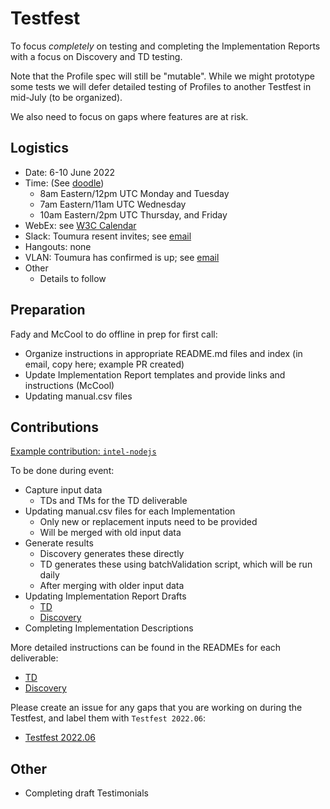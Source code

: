 # Testfest
To focus *completely* on testing and completing the Implementation Reports with a focus on Discovery and TD testing.

Note that the Profile spec will still be "mutable".  While we might prototype some tests we will defer detailed testing of Profiles to another
Testfest in mid-July (to be organized).

We also need to focus on gaps where features are at risk.

## Logistics
* Date: 6-10 June 2022
* Time: (See [doodle](https://doodle.com/meeting/participate/id/bmZp0L3d))
   - 8am Eastern/12pm UTC Monday and Tuesday
   - 7am Eastern/11am UTC Wednesday
   - 10am Eastern/2pm UTC Thursday, and Friday
* WebEx: see [W3C Calendar](https://www.w3.org/groups/wg/wot/calendar)
* Slack: Toumura resent invites; see [email](https://lists.w3.org/Archives/Member/member-wot-ig/2022May/0009.html)
* Hangouts: none
* VLAN: Toumura has confirmed is up; see [email](https://lists.w3.org/Archives/Member/member-wot-ig/2022May/0009.html)
* Other
   - Details to follow

## Preparation
Fady and McCool to do offline in prep for first call:
- Organize instructions in appropriate README.md files and index (in email, copy here; example PR created)
- Update Implementation Report templates and provide links and instructions (McCool)
- Updating manual.csv files

## Contributions
[Example contribution: `intel-nodejs`](https://github.com/w3c/wot-testing/pull/312)

To be done during event:
- Capture input data
    - TDs and TMs for the TD deliverable
- Updating manual.csv files for each Implementation
    - Only new or replacement inputs need to be provided
    - Will be merged with old input data
- Generate results
    - Discovery generates these directly
    - TD generates these using batchValidation script, which will be run daily
    - After merging with older input data
- Updating Implementation Report Drafts
    - [TD](https://github.com/w3c/wot-thing-description/pull/1522)
    - [Discovery](https://github.com/w3c/wot-discovery/pull/331)
- Completing Implementation Descriptions 

More detailed instructions can be found in the READMEs for each deliverable:
- [TD](TD/README.md)
- [Discovery](Discovery/README.md)

Please create an issue for any gaps that you are working on during the Testfest, and label them with `Testfest 2022.06`:
- [Testfest 2022.06](https://github.com/w3c/wot-testing/labels/Testfest%202022.06)

## Other
- Completing draft Testimonials

